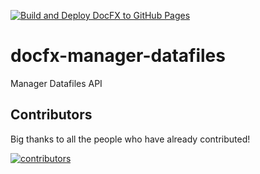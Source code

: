 [![Build and Deploy DocFX to GitHub Pages](https://github.com/nqdev-storage/docfx-manager-datafiles/actions/workflows/docfx.yml/badge.svg)](https://github.com/nqdev-storage/docfx-manager-datafiles/actions/workflows/docfx.yml)

# docfx-manager-datafiles

Manager Datafiles API

## Contributors

Big thanks to all the people who have already contributed!

[![contributors](https://contrib.rocks/image?repo=nqdev-storage/docfx-manager-datafiles&refresh=1)](https://github.com/nqdev-storage/docfx-manager-datafiles/graphs/contributors)
